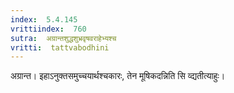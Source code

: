 ```yaml
---
index:  5.4.145
vrittiindex:  760
sutra:  अग्रान्तशुद्धशुभ्रवृषवराहेभ्यश्च
vritti:  tattvabodhini 
---
```


अग्रान्त। इहाऽनुक्तसमुच्चयार्थश्चकारः, तेन मूषिकदन्निति सि व्द्यतीत्याहुः।

